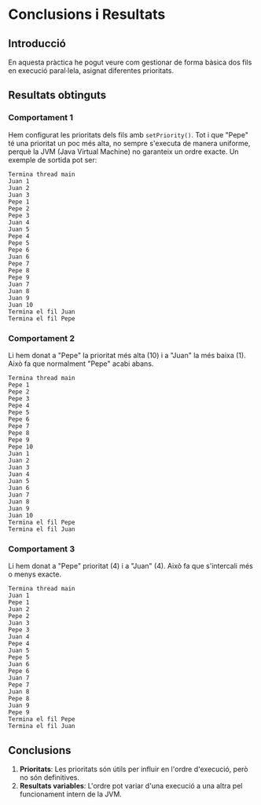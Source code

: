# Conclusions i Resultats

## Introducció
En aquesta pràctica he pogut veure com gestionar de forma bàsica dos fils en execució paral·lela, asignat diferentes prioritats.

## Resultats obtinguts

### Comportament 1
Hem configurat les prioritats dels fils amb `setPriority()`. Tot i que "Pepe" té una prioritat un poc més alta, no sempre s'executa de manera uniforme, perquè la JVM (Java Virtual Machine) no garanteix un ordre exacte. Un exemple de sortida pot ser:

```
Termina thread main
Juan 1
Juan 2
Juan 3
Pepe 1
Pepe 2
Pepe 3
Juan 4
Juan 5
Pepe 4
Pepe 5
Pepe 6
Juan 6
Pepe 7
Pepe 8
Pepe 9
Juan 7
Juan 8
Juan 9
Juan 10
Termina el fil Juan
Termina el fil Pepe
```

### Comportament 2
Li hem donat a "Pepe" la prioritat més alta (10) i a "Juan" la més baixa (1). Això fa que normalment "Pepe" acabi abans.

```
Termina thread main
Pepe 1
Pepe 2
Pepe 3
Pepe 4
Pepe 5
Pepe 6
Pepe 7
Pepe 8
Pepe 9
Pepe 10
Juan 1
Juan 2
Juan 3
Juan 4
Juan 5
Juan 6
Juan 7
Juan 8
Juan 9
Juan 10
Termina el fil Pepe
Termina el fil Juan
```

### Comportament 3

Li hem donat a "Pepe" prioritat (4) i a "Juan" (4). Això fa que s'intercali més o menys exacte.

```
Termina thread main
Juan 1
Pepe 1
Juan 2
Pepe 2
Juan 3
Pepe 3
Juan 4
Pepe 4
Juan 5
Pepe 5
Juan 6
Pepe 6
Juan 7
Pepe 7
Juan 8
Pepe 8
Juan 9
Pepe 9
Termina el fil Pepe
Termina el fil Juan
```

## Conclusions
1. **Prioritats**: Les prioritats són útils per influir en l'ordre d'execució, però no són definitives.
2. **Resultats variables**: L'ordre pot variar d'una execució a una altra pel funcionament intern de la JVM.
